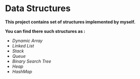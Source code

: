 # Data Structures

**This project contains set of structures implemented by myself.**

**You can find there such structures as :**

* _Dynamic Array_
* _Linked List_
* _Stack_
* _Queue_
* _Binary Search Tree_
* _Heap_
* _HashMap_

